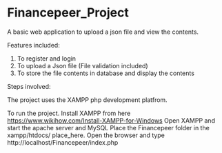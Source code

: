 # Financepeer_Project

A basic web application to upload a json file and view the contents.

Features included:

1. To register and login
2. To upload a Json file (File validation included)
3. To store the file contents in database and display the contents

Steps involved: 

The project uses the XAMPP php development platfrom.

To run the project. Install XAMPP from here https://www.wikihow.com/Install-XAMPP-for-Windows
Open XAMPP and start the apache server and MySQL
Place the Financepeer folder in the xampp/htdocs/ place_here.
Open the browser and type http://localhost/Financepeer/index.php
